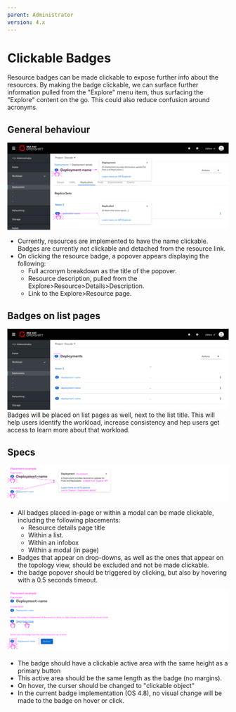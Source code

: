 ```yaml
---
parent: Administrator
version: 4.x
---
```


# Clickable Badges

Resource badges can be made clickable to expose further info about the resources.
By making the badge clickable, we can surface further information pulled from the "Explore" menu item, thus surfacing the "Explore" content on the go.
This could also reduce confusion around acronyms.

## General behaviour
![Clicking on a badge](img/Clickable-Badge-00.png)
* Currently, resources are implemented to have the name clickable.
Badges are currently not clickable and detached from the resource link.    
* On clicking the resource badge, a popover appears displaying the following:
  * Full acronym breakdown as the title of the popover.
  * Resource description, pulled from the Explore>Resource>Details>Description.
  * Link to the Explore>Resource page.

## Badges on list pages
![img](img/Clickable-Badge-03.png)
Badges will be placed on list pages as well, next to the list title. This will help users identify the workload, increase consistency and hep users get access to learn more about that workload.

## Specs
![img](img/Clickable-Badge-02.png)
* All badges placed in-page or within a modal can be made clickable, including the following placements:
  * Resource details page title
  * Within a list.
  * Within an infobox
  * Within a modal (in page)
* Badges that appear on drop-downs, as well as the ones that appear on the topology view, should be excluded and not be made clickable.
* the badge popover should be triggered by clicking, but also by hovering with a 0.5 seconds timeout.

![img](img/Clickable-Badge-01.png)
* The badge should have a clickable active area with the same height as a primary button
* This active area should be the same length as the badge (no margins).
* On hover, the curser should be changed to "clickable object"
* In the current badge implementation (OS 4.8), no visual change will be made to the badge on hover or click.

